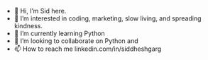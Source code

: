 - 👋 Hi, I’m Sid here. 
- 👀 I’m interested in coding, marketing, slow living, and spreading kindness.
- 🌱 I’m currently learning Python
- 💞️ I’m looking to collaborate on Python and 
- 📫 How to reach me linkedin.com/in/siddheshgarg

<!---
siddheshgarg/siddheshgarg is a ✨ special ✨ repository because its `README.md` (this file) appears on your GitHub profile.
You can click the Preview link to take a look at your changes.
--->
